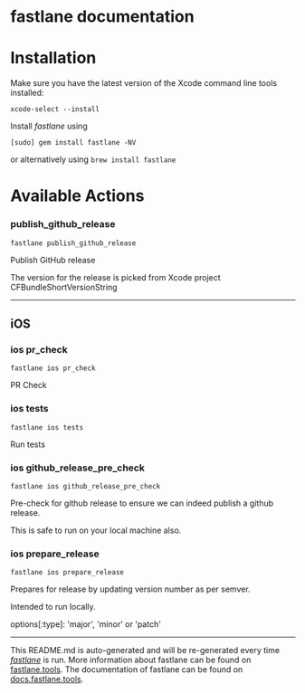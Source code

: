 fastlane documentation
================
# Installation

Make sure you have the latest version of the Xcode command line tools installed:

```
xcode-select --install
```

Install _fastlane_ using
```
[sudo] gem install fastlane -NV
```
or alternatively using `brew install fastlane`

# Available Actions
### publish_github_release
```
fastlane publish_github_release
```
Publish GitHub release

The version for the release is picked from Xcode project CFBundleShortVersionString

----

## iOS
### ios pr_check
```
fastlane ios pr_check
```
PR Check
### ios tests
```
fastlane ios tests
```
Run tests
### ios github_release_pre_check
```
fastlane ios github_release_pre_check
```
Pre-check for github release to ensure we can indeed publish a github release.

This is safe to run on your local machine also.
### ios prepare_release
```
fastlane ios prepare_release
```
Prepares for release by updating version number as per semver.

Intended to run locally.

options[:type]: 'major', 'minor' or 'patch'

----

This README.md is auto-generated and will be re-generated every time [_fastlane_](https://fastlane.tools) is run.
More information about fastlane can be found on [fastlane.tools](https://fastlane.tools).
The documentation of fastlane can be found on [docs.fastlane.tools](https://docs.fastlane.tools).
